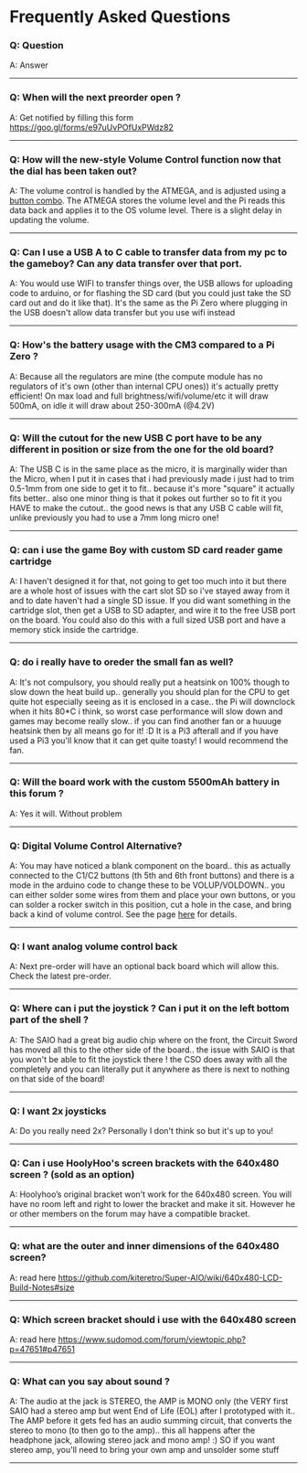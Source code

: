 # Frequently Asked Questions

### Q: Question
A: Answer

***
### Q: When will the next preorder open ?
A: Get notified by filling this form https://goo.gl/forms/e97uUvPOfUxPWdz82

***
### Q: How will the new-style Volume Control function now that the dial has been taken out?
A: The volume control is handled by the ATMEGA, and is adjusted using a [button combo](https://github.com/kiteretro/Circuit-Sword/wiki/Mode-Button-Shortcut-Keys). The ATMEGA stores the volume level and the Pi reads this data back and applies it to the OS volume level. There is a slight delay in updating the volume.

***
### Q: Can I use a USB A to C cable to transfer data from my pc to the gameboy? Can any data transfer over that port.
A: You would use WIFI to transfer things over, the USB allows for uploading code to arduino, or for flashing the SD card (but you could just take the SD card out and do it like that). It's the same as the Pi Zero where plugging in the USB doesn't allow data transfer but you use wifi instead

***
### Q: How's the battery usage with the CM3 compared to a Pi Zero ? 
A: Because all the regulators are mine (the compute module has no regulators of it's own (other than internal CPU ones)) it's actually pretty efficient! On max load and full brightness/wifi/volume/etc it will draw 500mA, on idle it will draw about 250-300mA (@4.2V)

***
### Q: Will the cutout for the new USB C port have to be any different in position or size from the one for the old board?
A: The USB C is in the same place as the micro, it is marginally wider than the Micro, when I put it in cases that i had previously made i just had to trim 0.5-1mm from one side to get it to fit.. because it's more "square" it actually fits better.. also one minor thing is that it pokes out further so to fit it you HAVE to make the cutout.. the good news is that any USB C cable will fit, unlike previously you had to use a 7mm long micro one!

***
### Q: can i use the game Boy with custom SD card reader game cartridge
A: I haven't designed it for that, not going to get too much into it but there are a whole host of issues with the cart slot SD so i've stayed away from it and to date haven't had a single SD issue. If you did want something in the cartridge slot, then get a USB to SD adapter, and wire it to the free USB port on the board. You could also do this with a full sized USB port and have a memory stick inside the cartridge.

***
### Q: do i really have to oreder the small fan as well? 
A: It's not compulsory, you should really put a heatsink on 100% though to slow down the heat build up.. generally you should plan for the CPU to get quite hot especially seeing as it is enclosed in a case.. the Pi will downclock when it hits 80*C i think, so worst case performance will slow down and games may become really slow.. if you can find another fan or a huuuge heatsink then by all means go for it! :D It is a Pi3 afterall and if you have used a Pi3 you'll know that it can get quite toasty! I would recommend the fan.

***
### Q: Will the board work with the custom 5500mAh battery in this forum ?
A: Yes it will. Without problem

***
### Q: Digital Volume Control Alternative?
A: You may have noticed a blank component on the board.. this as actually connected to the C1/C2 buttons (th 5th and 6th front buttons) and there is a mode in the arduino code to change these to be VOLUP/VOLDOWN.. you can either solder some wires from them and place your own buttons, or you can solder a rocker switch in this position, cut a hole in the case, and bring back a kind of volume control. See the page [here](https://github.com/kiteretro/Circuit-Sword/wiki/Digital-Volume-Guide) for details.

***
### Q: I want analog volume control back
A: Next pre-order will have an optional back board which will allow this. Check the latest pre-order.

***
### Q: Where can i put the joystick ? Can i put it on the left bottom part of the shell ?
A: The SAIO had a great big audio chip where on the front, the Circuit Sword has moved all this to the other side of the board.. the issue with SAIO is that you won't be able to fit the joystick there ! the CSO does away with all the completely and you can literally put it anywhere as there is next to nothing on that side of the board!

***
### Q: I want 2x joysticks
A: Do you really need 2x? Personally I don't think so but it's up to you!

***
### Q: Can i use HoolyHoo's screen brackets with the 640x480 screen ? (sold as an option)
A: Hoolyhoo’s original bracket won’t work for the 640x480 screen. You will have no room left and right to lower the bracket and make it sit. However he or other members on the forum may have a compatible bracket.

***
### Q: what are the outer and inner dimensions of the 640x480 screen?
A: read here https://github.com/kiteretro/Super-AIO/wiki/640x480-LCD-Build-Notes#size

***
### Q: Which screen bracket should i use with the 640x480 screen
A: read here https://www.sudomod.com/forum/viewtopic.php?p=47651#p47651

***
### Q: What can you say about sound ?
A: The audio at the jack is STEREO, the AMP is MONO only (the VERY first SAIO had a stereo amp but went End of Life (EOL) after I prototyped with it.. The AMP before it gets fed has an audio summing circuit, that converts the stereo to mono (to then go to the amp).. this all happens after the headphone jack, allowing stereo jack and mono amp! :) SO if you want stereo amp, you'll need to bring your own amp and unsolder some stuff 

***